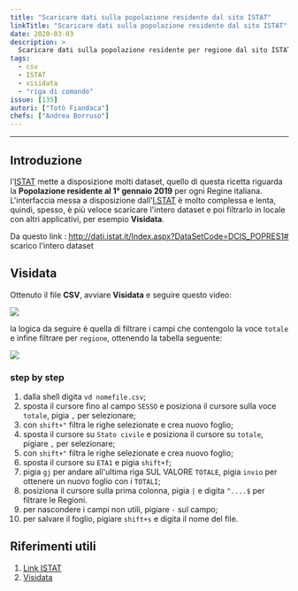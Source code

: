 ```yaml
---
title: "Scaricare dati sulla popolazione residente dal sito ISTAT"
linkTitle: "Scaricare dati sulla popolazione residente dal sito ISTAT"
date: 2020-03-03
description: >
  Scaricare dati sulla popolazione residente per regione dal sito ISTAT.
tags:
  - csv
  - ISTAT
  - visidata
  - "riga di comando"
issue: [135]
autori: ["Totò Fiandaca"]
chefs: ["Andrea Borruso"]
---
```


---

## Introduzione

l'[ISTAT](https://www.istat.it/) mette a disposizione molti dataset, quello di questa ricetta riguarda la **Popolazione residente al 1° gennaio 2019** per ogni Regine italiana. L'interfaccia messa a disposizione dall'[I.STAT](http://dati.istat.it/Index.aspx) è molto complessa e lenta, quindi, spesso, è più veloce scaricare l'intero dataset e poi filtrarlo in locale con altri applicativi, per esempio **Visidata**.

Da questo link :  http://dati.istat.it/Index.aspx?DataSetCode=DCIS_POPRES1# scarico l'intero dataset

## Visidata

Ottenuto il file **CSV**, avviare **Visidata** e seguire questo video:

![](https://user-images.githubusercontent.com/30607/76792091-84f22700-67c2-11ea-908d-37820229cba2.gif)

la logica da seguire è quella di filtrare i campi che contengolo la voce `totale`  e infine filtrare per `regione`,  ottenendo la tabella seguente:

![](https://user-images.githubusercontent.com/7631137/76794253-e1efdc00-67c6-11ea-9f7e-dde3a87b91a8.png)

### step by step

1. dalla shell digita `vd nomefile.csv`;
2. sposta il cursore fino al campo `SESSO` e posiziona il cursore sulla voce `totale`, pigia `,` per selezionare;
3. con `shift+"` filtra le righe selezionate e crea nuovo foglio;
4. sposta il cursore su `Stato civile` e posiziona il cursore su `totale`, pigiare `,` per selezionare;
5. con `shift+"` filtra le righe selezionate e crea nuovo foglio;
6. sposta il cursore su `ETA1` e pigia `shift+f`;
7. pigia `gj` per andare all'ultima riga SUL VALORE `TOTALE`, pigia `invio` per ottenere un nuovo foglio con i `TOTALI`;
8. posiziona il cursore sulla prima colonna, pigia `|` e digita `^....$` per filtrare le Regioni.
9. per nascondere i campi non utili, pigiare `-` sul campo;
10. per salvare il foglio, pigiare `shift+s` e digita il nome del file.

## Riferimenti utili

1. [Link ISTAT](http://dati.istat.it/Index.aspx?DataSetCode=DCIS_POPRES1#)
2. [Visidata](http://visidata.org/man/)



